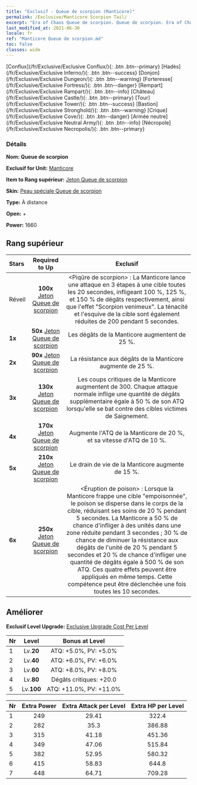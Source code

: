 ```yaml
---
title: "Exclusif - Queue de scorpion (Manticore)"
permalink: /Exclusive/Manticore Scorpion Tail/
excerpt: "Era of Chaos Queue de scorpion. Queue de scorpion. Era of Chaos Exclusif Queue de scorpion. Manticore Exclusif."
last_modified_at: 2021-06-30
locale: fr
ref: "Manticore Queue de scorpion.md"
toc: false
classes: wide
---
```

 [Conflux](/fr/Exclusive/Exclusive Conflux/){: .btn .btn--primary} [Hadès](/fr/Exclusive/Exclusive Inferno/){: .btn .btn--success} [Donjon](/fr/Exclusive/Exclusive Dungeon/){: .btn .btn--warning} [Forteresse](/fr/Exclusive/Exclusive Fortress/){: .btn .btn--danger} [Rempart](/fr/Exclusive/Exclusive Rampart/){: .btn .btn--info} [Château](/fr/Exclusive/Exclusive Castle/){: .btn .btn--primary} [Tour](/fr/Exclusive/Exclusive Tower/){: .btn .btn--success} [Bastion](/fr/Exclusive/Exclusive Stronghold/){: .btn .btn--warning} [Crique](/fr/Exclusive/Exclusive Cove/){: .btn .btn--danger} [Armée neutre](/fr/Exclusive/Exclusive Neutral Army/){: .btn .btn--info} [Nécropole](/fr/Exclusive/Exclusive Necropolis/){: .btn .btn--primary} 

### Détails
 **Nom: Queue de scorpion** 

 **Exclusif for Unit:** [Manticore](/fr/units/Manticore/) 

 **Item to Rang supérieur:** [Jeton Queue de scorpion](/ItemsFR/con_992/)

 **Skin:** [Peau spéciale Queue de scorpion](/ItemsFR/con_660/)

 **Type:** À distance

 **Open:** +

 **Power:** 1660

## Rang supérieur

  |     Stars    |  Required to Up | Exclusif |
  |:-------------|:---------------:|:---------------:|
  |  Réveil  | **100x** [Jeton Queue de scorpion](/ItemsFR/con_992/) | <Piqûre de scorpion> : La Manticore lance une attaque en 3 étapes à une cible toutes les 20 secondes, infligeant 100 %, 125 %, et 150 % de dégâts respectivement, ainsi que l'effet \"Scorpion venimeux\". La ténacité et l'esquive de la cible sont également réduites de 200 pendant 5 secondes. |
  | **1x** <i class="fas fa-star"/> | **50x** [Jeton Queue de scorpion](/ItemsFR/con_992/) | Les dégâts de la Manticore augmentent de 25 %. |
  | **2x** <i class="fas fa-star"/> | **90x** [Jeton Queue de scorpion](/ItemsFR/con_992/) | La résistance aux dégâts de la Manticore augmente de 25 %. |
  | **3x** <i class="fas fa-star"/> | **130x** [Jeton Queue de scorpion](/ItemsFR/con_992/) | Les coups critiques de la Manticore augmentent de 300. Chaque attaque normale inflige une quantité de dégâts supplémentaire égale à 50 % de son ATQ lorsqu'elle se bat contre des cibles victimes de Saignement. |
  | **4x** <i class="fas fa-star"/> | **170x** [Jeton Queue de scorpion](/ItemsFR/con_992/) | Augmente l'ATQ de la Manticore de 20 %, et sa vitesse d'ATQ de 10 %. |
  | **5x** <i class="fas fa-star"/> | **210x** [Jeton Queue de scorpion](/ItemsFR/con_992/) | Le drain de vie de la Manticore augmente de 15 %. |
  | **6x** <i class="fas fa-star"/> | **250x** [Jeton Queue de scorpion](/ItemsFR/con_992/) | <Éruption de poison> : Lorsque la Manticore frappe une cible \"empoisonnée\", le poison se disperse dans le corps de la cible, réduisant ses soins de 20 % pendant 5 secondes. La Manticore a 50 % de chance d'infliger <Silence> à des unités dans une zone réduite pendant 3 secondes ; 30 % de chance de diminuer la résistance aux dégâts de l'unité de 20 % pendant 5 secondes et 20 % de chance d'infliger une quantité de dégâts égale à 500 % de son ATQ. Ces quatre effets peuvent être appliqués en même temps. Cette compétence peut être déclenchée une fois toutes les 10 secondes. |


## Améliorer
 **Exclusif Level Upgrade:** [Exclusive Upgrade Cost Per Level](/Exclusive/ExclusiveUpgradeCostPerLevel/)

  |  Nr  |   Level  | Bonus at Level |
  |:-----|:--------:|:--------------:|
  | 1 | Lv.**20** | ATQ: +5.0%, PV: +5.0% |
  | 2 | Lv.**40** | ATQ: +6.0%, PV: +6.0% |
  | 3 | Lv.**60** | ATQ: +8.0%, PV: +8.0% |
  | 4 | Lv.**80** | Dégâts critiques: +20.0 |
  | 5 | Lv.**100** | ATQ: +11.0%, PV: +11.0% |


  |  Nr  |  Extra Power | Extra Attack per Level | Extra HP per Level |
  |:-----|:--------:|:--------:|:--------:|
  | 1 | 249 | 29.41 | 322.4 |
  | 2 | 282 | 35.3 | 386.88 |
  | 3 | 315 | 41.18 | 451.36 |
  | 4 | 349 | 47.06 | 515.84 |
  | 5 | 382 | 52.95 | 580.32 |
  | 6 | 415 | 58.83 | 644.8 |
  | 7 | 448 | 64.71 | 709.28 |


